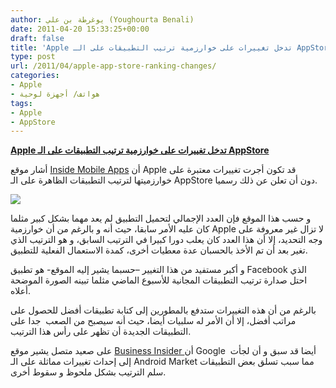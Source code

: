 ```yaml
---
author: يوغرطة بن علي (Youghourta Benali)
date: 2011-04-20 15:33:25+00:00
draft: false
title: 'Apple تدخل تغييرات على خوارزمية ترتيب التطبيقات على الـ AppStore '
type: post
url: /2011/04/apple-app-store-ranking-changes/
categories:
- Apple
- هواتف/ أجهزة لوحية
tags:
- Apple
- AppStore
---
```


[**Apple تدخل تغييرات على خوارزمية ترتيب التطبيقات على الـ AppStore**](http://www.it-scoop.com/2011/04/apple-app-store-ranking-changes)


أشار موقع [Inside Mobile Apps](http://www.insidemobileapps.com/2011/04/18/apple-app-store-ranking-changes/) أن Apple قد تكون أجرت تغييرات معتبرة على خوارزميتها لترتيب التطبيقات الظاهرة على الـ AppStore دون أن تعلن عن ذلك رسميا.

[![](http://www.it-scoop.com/wp-content/uploads/2011/04/top-free-apps-appstore.png)
](http://www.it-scoop.com/2011/04/apple-app-store-ranking-changes)

و حسب هذا الموقع فإن العدد الإجمالي لتحميل التطبيق لم يعد مهما بشكل كبير مثلما كان عليه الأمر سابقا، حيث أنه و بالرغم من أن خوارزمية Apple لا تزال غير معروفة على وجه التحديد، إلا أن هذا العدد كان يعلب دورا كبيرا في الترتيب السابق، و هو الترتيب الذي تغير بعد أن تم الأخذ بالحسبان عدة معطيات أخرى، كمدة الاستعمال الفعلية للتطبيق.

و أكبر مستفيد من هذا التغيير –حسبما يشير إليه الموقع- هو تطبيق Facebook الذي احتل صدارة ترتيب التطبيقات المجانية للأسبوع الماضي مثلما تبينه الصورة الموضحة أعلاه.

بالرغم من أن هذه التغييرات ستدفع بالمطورين إلى كتابة تطبيقات أفضل للحصول على مراتب أفضل، إلا أن الأمر له سلبيات أيضا، حيث أنه سيصبح من الصعب  جدا على التطبيقات الجديدة أن تظهر على رأس هذا الترتيب.

على صعيد متصل يشير موقع [Business Insider ](http://www.businessinsider.com/did-android-market-change-its-ranking-algorithm-2011-4) أن Google  أيضا قد سبق و أن لجأت إلى إحداث تغييرات مماثلة على الـ Android Market مما سبب تسلق بعض التطبيقات سلم الترتيب بشكل ملحوظ و سقوط أخرى.
